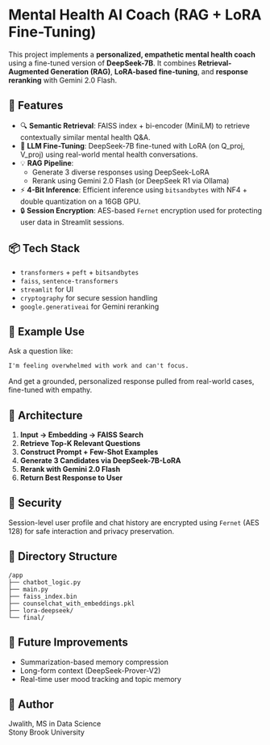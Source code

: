 # Mental Health AI Coach (RAG + LoRA Fine-Tuning)

This project implements a **personalized, empathetic mental health coach** using a fine-tuned version of **DeepSeek-7B**. It combines **Retrieval-Augmented Generation (RAG)**, **LoRA-based fine-tuning**, and **response reranking** with Gemini 2.0 Flash.

## 🔧 Features

- 🔍 **Semantic Retrieval**: FAISS index + bi-encoder (MiniLM) to retrieve contextually similar mental health Q&A.
- 🧠 **LLM Fine-Tuning**: DeepSeek-7B fine-tuned with LoRA (on Q_proj, V_proj) using real-world mental health conversations.
- 💡 **RAG Pipeline**:
  - Generate 3 diverse responses using DeepSeek-LoRA
  - Rerank using Gemini 2.0 Flash (or DeepSeek R1 via Ollama)
- ⚡ **4-Bit Inference**: Efficient inference using `bitsandbytes` with NF4 + double quantization on a 16GB GPU.
- 🔒 **Session Encryption**: AES-based `Fernet` encryption used for protecting user data in Streamlit sessions.

## 📦 Tech Stack

- `transformers` + `peft` + `bitsandbytes`
- `faiss`, `sentence-transformers`
- `streamlit` for UI
- `cryptography` for secure session handling
- `google.generativeai` for Gemini reranking

## 🧪 Example Use

Ask a question like:

```txt
I'm feeling overwhelmed with work and can't focus.
```

And get a grounded, personalized response pulled from real-world cases, fine-tuned with empathy.

## 🧠 Architecture

1. **Input → Embedding → FAISS Search**
2. **Retrieve Top-K Relevant Questions**
3. **Construct Prompt + Few-Shot Examples**
4. **Generate 3 Candidates via DeepSeek-7B-LoRA**
5. **Rerank with Gemini 2.0 Flash**
6. **Return Best Response to User**

## 🔐 Security

Session-level user profile and chat history are encrypted using `Fernet` (AES 128) for safe interaction and privacy preservation.

## 📂 Directory Structure

```
/app
├── chatbot_logic.py
├── main.py
├── faiss_index.bin
├── counselchat_with_embeddings.pkl
├── lora-deepseek/
└── final/
```

## 📌 Future Improvements

- Summarization-based memory compression
- Long-form context (DeepSeek-Prover-V2)
- Real-time user mood tracking and topic memory

## 🙋 Author

Jwalith, MS in Data Science  
Stony Brook University  
